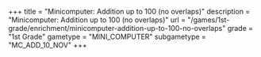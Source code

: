 +++
title = "Minicomputer: Addition up to 100 (no overlaps)"
description = "Minicomputer: Addition up to 100 (no overlaps)"
url = "/games/1st-grade/enrichment/minicomputer-addition-up-to-100-no-overlaps"
grade = "1st Grade"
gametype = "MINI_COMPUTER"
subgametype = "MC_ADD_10_NOV"
+++